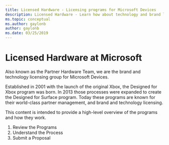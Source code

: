 ```yaml
---
title: Licensed Hardware - Licensing programs for Microsoft Devices
description: Licensed Hardware - Learn how about technology and brand licensing for Xbox and Surface devices.
ms.topic: conceptual
ms.author: gaylonb
author: gaylonb
ms.date: 03/25/2019
---
```


# Licensed Hardware at Microsoft

Also known as the Partner Hardware Team, we are the brand and technology licensing group for Microsoft Devices. 

Established in 2001 with the launch of the original Xbox, the Designed for Xbox program was born. In 2013 those processes were expanded to create the Designed for Surface program. Today these programs are known for their world-class partner management, and brand and technology licensing.

This content is intended to provide a high-level overview of the programs and how they work.

1. Review the Programs
1. Understand the Process
1. Submit a Proposal